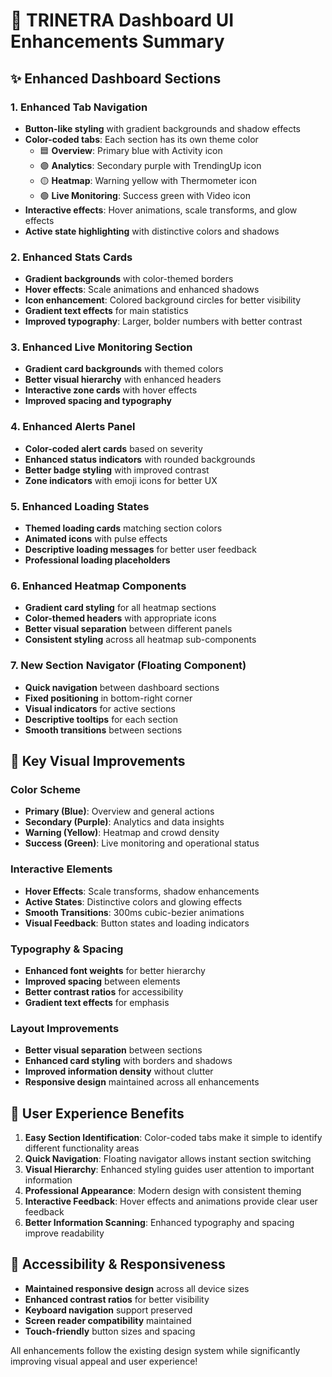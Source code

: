# 🎨 TRINETRA Dashboard UI Enhancements Summary

## ✨ **Enhanced Dashboard Sections**

### 1. **Enhanced Tab Navigation**
- **Button-like styling** with gradient backgrounds and shadow effects
- **Color-coded tabs**: Each section has its own theme color
  - 🟦 **Overview**: Primary blue with Activity icon
  - 🟣 **Analytics**: Secondary purple with TrendingUp icon
  - 🟡 **Heatmap**: Warning yellow with Thermometer icon
  - 🟢 **Live Monitoring**: Success green with Video icon
- **Interactive effects**: Hover animations, scale transforms, and glow effects
- **Active state highlighting** with distinctive colors and shadows

### 2. **Enhanced Stats Cards**
- **Gradient backgrounds** with color-themed borders
- **Hover effects**: Scale animations and enhanced shadows
- **Icon enhancement**: Colored background circles for better visibility
- **Gradient text effects** for main statistics
- **Improved typography**: Larger, bolder numbers with better contrast

### 3. **Enhanced Live Monitoring Section**
- **Gradient card backgrounds** with themed colors
- **Better visual hierarchy** with enhanced headers
- **Interactive zone cards** with hover effects
- **Improved spacing and typography**

### 4. **Enhanced Alerts Panel**
- **Color-coded alert cards** based on severity
- **Enhanced status indicators** with rounded backgrounds
- **Better badge styling** with improved contrast
- **Zone indicators** with emoji icons for better UX

### 5. **Enhanced Loading States**
- **Themed loading cards** matching section colors
- **Animated icons** with pulse effects
- **Descriptive loading messages** for better user feedback
- **Professional loading placeholders**

### 6. **Enhanced Heatmap Components**
- **Gradient card styling** for all heatmap sections
- **Color-themed headers** with appropriate icons
- **Better visual separation** between different panels
- **Consistent styling** across all heatmap sub-components

### 7. **New Section Navigator** (Floating Component)
- **Quick navigation** between dashboard sections
- **Fixed positioning** in bottom-right corner
- **Visual indicators** for active sections
- **Descriptive tooltips** for each section
- **Smooth transitions** between sections

## 🎯 **Key Visual Improvements**

### **Color Scheme**
- **Primary (Blue)**: Overview and general actions
- **Secondary (Purple)**: Analytics and data insights  
- **Warning (Yellow)**: Heatmap and crowd density
- **Success (Green)**: Live monitoring and operational status

### **Interactive Elements**
- **Hover Effects**: Scale transforms, shadow enhancements
- **Active States**: Distinctive colors and glowing effects
- **Smooth Transitions**: 300ms cubic-bezier animations
- **Visual Feedback**: Button states and loading indicators

### **Typography & Spacing**
- **Enhanced font weights** for better hierarchy
- **Improved spacing** between elements
- **Better contrast ratios** for accessibility
- **Gradient text effects** for emphasis

### **Layout Improvements**
- **Better visual separation** between sections
- **Enhanced card styling** with borders and shadows
- **Improved information density** without clutter
- **Responsive design** maintained across all enhancements

## 🚀 **User Experience Benefits**

1. **Easy Section Identification**: Color-coded tabs make it simple to identify different functionality areas
2. **Quick Navigation**: Floating navigator allows instant section switching
3. **Visual Hierarchy**: Enhanced styling guides user attention to important information
4. **Professional Appearance**: Modern design with consistent theming
5. **Interactive Feedback**: Hover effects and animations provide clear user feedback
6. **Better Information Scanning**: Enhanced typography and spacing improve readability

## 📱 **Accessibility & Responsiveness**

- **Maintained responsive design** across all device sizes
- **Enhanced contrast ratios** for better visibility
- **Keyboard navigation** support preserved
- **Screen reader compatibility** maintained
- **Touch-friendly** button sizes and spacing

All enhancements follow the existing design system while significantly improving visual appeal and user experience!